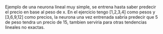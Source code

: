 Ejemplo de una neurona lineal muy simple, se entrena hasta saber predecir el precio en base al peso de x.
En el ejercicio tengo [1,2,3,4] como pesos y [3,6,9,12] como precios, la neurona una vez entrenada sabría predecir que 5 de peso tendra un precio de 15, tambien serviria para otras tendencias lineales no exactas.